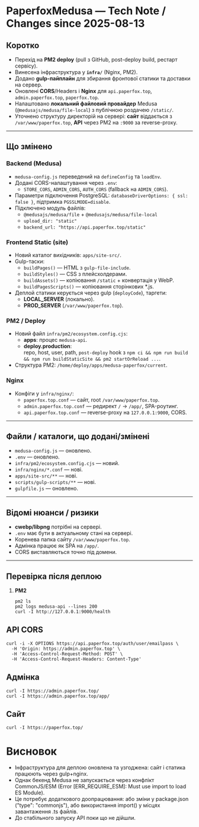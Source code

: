 # PaperfoxMedusa — Tech Note / Changes since 2025-08-13

## Коротко

- Перехід на **PM2 deploy** (pull з GitHub, post-deploy build, рестарт сервісу).
- Винесена інфраструктура у **`infra/`** (Nginx, PM2).
- Додано **gulp-пайплайн** для збирання фронтової статики та доставки на сервер.
- Оновлені **CORS**/Headers і **Nginx** для `api.paperfox.top`, `admin.paperfox.top`, `paperfox.top`.
- Налаштовано **локальний файловий провайдер** Medusa (`@medusajs/medusa/file-local`) з публічною роздачею `/static/`.
- Уточнено структуру директорій на сервері: **сайт** віддається з `/var/www/paperfox.top`, **API** через PM2 на `:9000` за reverse-proxy.

---

## Що змінено

### Backend (Medusa)

- `medusa-config.js` переведений на `defineConfig` та `loadEnv`.
- Додані CORS-налаштування через `.env`:
  - `STORE_CORS`, `ADMIN_CORS`, `AUTH_CORS` (fallback на `ADMIN_CORS`).
- Параметри підключення PostgreSQL: `databaseDriverOptions: { ssl: false }`, підтримка `PGSSLMODE=disable`.
- Підключено модуль файлів:
  - `@medusajs/medusa/file` + `@medusajs/medusa/file-local`
  - `upload_dir: "static"`
  - `backend_url: "https://api.paperfox.top/static"`

### Frontend Static (site)

- Новий каталог вихідників: `apps/site-src/`.
- Gulp-таски:
  - `buildPages()` — HTML з `gulp-file-include`.
  - `buildStyles()` — CSS з плейсхолдерами.
  - `buildAssets()` — копіювання `/static` + конвертація у WebP.
  - `buildPagesScripts()` — копіювання сторінкових \*.js.
- Деплой статики керується через gulp (`deployCode`), таргети:
  - **LOCAL_SERVER** (локально).
  - **PROD_SERVER** (`/var/www/paperfox.top`).

### PM2 / Deploy

- Новий файл `infra/pm2/ecosystem.config.cjs`:
  - **apps**: процес `medusa-api`.
  - **deploy.production**:  
    repo, host, user, path, `post-deploy` hook з `npm ci && npm run build && npm run buildStaticSite && pm2 startOrReload ...`.
- Структура PM2: `/home/deploy/apps/medusa-paperfox/current`.

### Nginx

- Конфіги у `infra/nginx/`:
  - `paperfox.top.conf` — сайт, root `/var/www/paperfox.top`.
  - `admin.paperfox.top.conf` — редирект `/` → `/app/`, SPA-роутинг.
  - `api.paperfox.top.conf` — reverse-proxy на `127.0.0.1:9000`, CORS.

---

## Файли / каталоги, що додані/змінені

- `medusa-config.js` — оновлено.
- `.env` — оновлено.
- `infra/pm2/ecosystem.config.cjs` — новий.
- `infra/nginx/*.conf` — нові.
- `apps/site-src/**` — нові.
- `scripts/gulp-scripts/**` — нові.
- `gulpfile.js` — оновлено.

---

## Відомі нюанси / ризики

- **cwebp/libpng** потрібні на сервері.
- `.env` має бути в актуальному стані на сервері.
- Коренева папка сайту `/var/www/paperfox.top`.
- Адмінка працює як SPA на `/app/`.
- CORS виставляються точно під домени.

---

## Перевірка після деплою

1. **PM2**
   ```
   pm2 ls
   pm2 logs medusa-api --lines 200
   curl -I http://127.0.0.1:9000/health
   ```

## API CORS

```
curl -i -X OPTIONS https://api.paperfox.top/auth/user/emailpass \
  -H 'Origin: https://admin.paperfox.top' \
  -H 'Access-Control-Request-Method: POST' \
  -H 'Access-Control-Request-Headers: Content-Type'
```

## Адмінка

```
curl -I https://admin.paperfox.top/
curl -I https://admin.paperfox.top/app/
```

## Сайт
```
curl -I https://paperfox.top/
```

# Висновок
- Інфраструктура для деплою оновлена та узгоджена: сайт і статика працюють через gulp+nginx.
- Однак бекенд Medusa не запускається через конфлікт CommonJS/ESM (Error [ERR_REQUIRE_ESM]: Must use import to load ES Module).
- Це потребує додаткового доопрацювання: або зміни у package.json ("type": "commonjs"), або використання import() у місцях завантаження .ts файлів.
- До стабільного запуску API поки що не дійшли.